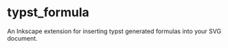 # typst_formula
An Inkscape extension for inserting typst generated formulas into your SVG document.

